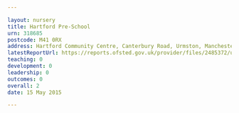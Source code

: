 ```yaml
---

layout: nursery
title: Hartford Pre-School
urn: 318685
postcode: M41 0RX
address: Hartford Community Centre, Canterbury Road, Urmston, Manchester, Lancashire, M41 0RX
latestReportUrl: https://reports.ofsted.gov.uk/provider/files/2485372/urn/318685.pdf
teaching: 0
development: 0
leadership: 0
outcomes: 0
overall: 2
date: 15 May 2015

---
```

